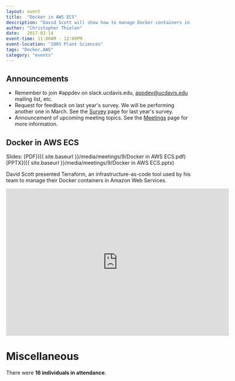 ```yaml
---
layout: event
title:  "Docker in AWS ECS"
description: "David Scott will show how to manage Docker containers in AWS ECS."
author: "Christopher Thielen"
date:   2017-02-14
event-time: 11:00AM - 12:00PM
event-location: "2005 Plant Sciences"
tags: "Docker,AWS"
category: "events"
---
```


Announcements
-
- Remember to join #appdev on slack.ucdavis.edu, appdev@ucdavis.edu mailing list, etc.
- Request for feedback on last year's survey. We will be performing another one in March. See the <a href="{{site.baseurl}}/survey">Survey</a> page for last year's survey.
- Announcement of upcoming meeting topics. See the <a href="{{site.baseurl}}/events">Meetings</a> page for more information.

Docker in AWS ECS
-
Slides: [PDF]({{ site.baseurl }}/media/meetings/9/Docker in AWS ECS.pdf) [PPTX]({{ site.baseurl }}/media/meetings/9/Docker in AWS ECS.pptx)

David Scott presented Terraform, an infrastructure-as-code tool used by his team to manage their Docker containers in Amazon Web Services.

<iframe id="kaltura_player" src="https://cdnapisec.kaltura.com/p/1770401/sp/177040100/embedIframeJs/uiconf_id/29032722/partner_id/1770401?iframeembed=true&playerId=kaltura_player&entry_id=0_2t8tetmk&flashvars[mediaProtocol]=rtmp&amp;flashvars[streamerType]=rtmp&amp;flashvars[streamerUrl]=rtmp://www.kaltura.com:1935&amp;flashvars[rtmpFlavors]=1&amp;flashvars[localizationCode]=en&amp;flashvars[leadWithHTML5]=true&amp;flashvars[sideBarContainer.plugin]=true&amp;flashvars[sideBarContainer.position]=left&amp;flashvars[sideBarContainer.clickToClose]=true&amp;flashvars[chapters.plugin]=true&amp;flashvars[chapters.layout]=vertical&amp;flashvars[chapters.thumbnailRotator]=false&amp;flashvars[streamSelector.plugin]=true&amp;flashvars[EmbedPlayer.SpinnerTarget]=videoHolder&amp;flashvars[dualScreen.plugin]=true&amp;&wid=0_34fb1fmv" width="608" height="402" allowfullscreen webkitallowfullscreen mozAllowFullScreen frameborder="0"></iframe>

Miscellaneous
=
There were **16 individuals in attendance**.
